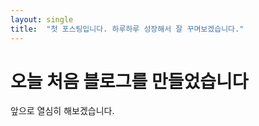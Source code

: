 ```yaml
---
layout: single
title:  "첫 포스팅입니다. 하루하루 성장해서 잘 꾸며보겠습니다."
---
```


# 오늘 처음 블로그를 만들었습니다

앞으로 열심히 해보겠습니다.
